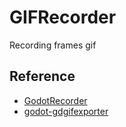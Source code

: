 # GIFRecorder
 Recording frames gif

## Reference
- [GodotRecorder](https://github.com/henriquelalves/GodotRecorder)
- [godot-gdgifexporter](https://github.com/jegor377/godot-gdgifexporter)
